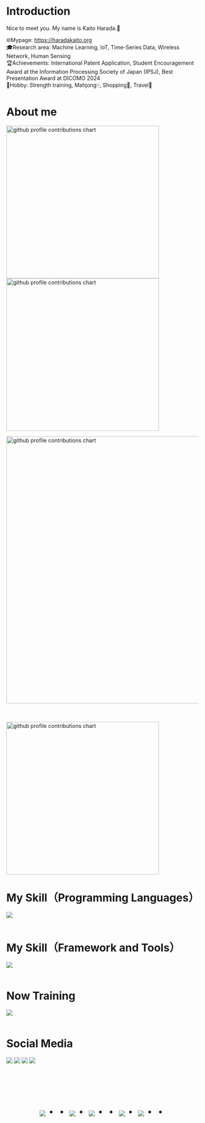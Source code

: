 # Introduction
Nice to meet you. My name is Kaito Harada.👋  

🌐Mypage: https://haradakaito.org  
🎓Research area: Machine Learning, IoT, Time-Series Data, Wireless Network, Human Sensing  
🏆Achievements: International Patent Application, Student Encouragement Award at the Information Processing Society of Japan (IPSJ), Best Presentation Award at DICOMO 2024  
💼Hobby: Strength training, Mahjong🀄, Shopping👜, Travel🚃


# About me
<p align="left">
  <picture>
        <source media="(prefers-color-scheme: dark)"  srcset="output/metrics.base.svg" width="400" />
	<source media="(prefers-color-scheme: light)" srcset="output/metrics.base.svg" width="400" />
	<img alt="github profile contributions chart"    src="https://raw.githubusercontent.com/haradakaito/haradakaito/output-3d-contrib/day.svg" />
  </picture>
  <picture>
   	<source media="(prefers-color-scheme: dark)"  srcset="output/details.svg" width="400" />
	<source media="(prefers-color-scheme: light)" srcset="output/details.svg" width="400" />
	<img alt="github profile contributions chart"    src="https://raw.githubusercontent.com/haradakaito/haradakaito/output-3d-contrib/day.svg" />
  </picture>
</p>

<p align="left" >
	<picture>
	  <source media="(prefers-color-scheme: dark)"  srcset="profile-3d-contrib/profile-night-rainbow.svg" width="700" />
	  <source media="(prefers-color-scheme: light)" srcset="profile-3d-contrib/profile-season-animate.svg" width="700" />
	  <img alt="github profile contributions chart"    src="https://raw.githubusercontent.com/haradakaito/haradakaito/output-3d-contrib/day.svg" />
	</picture>
</p>　

<p align="left">
<picture>
  <source media="(prefers-color-scheme: light)"  srcset="output/metrics.plugin.achievements.compact.svg" width="400" />
  <source media="(prefers-color-scheme: dark)"  srcset="output/metrics.plugin.achievements.compact.svg" width="400" />
 <img alt="github profile contributions chart"    src="https://raw.githubusercontent.com/haradakaito/haradakaito/output-3d-contrib/day.svg" />
</picture>

<!-- ![haradakaito GitHub stats](https://github-readme-stats.vercel.app/api?username=haradakaito&show_icons=true&theme=vue-dark)
[![Top Langs](https://github-readme-stats.vercel.app/api/top-langs/?username=haradakaito&layout=compact&theme=vue-dark)](https://github.com/anuraghazra/github-readme-stats) -->

# My Skill（Programming Languages）
<img src="https://skillicons.dev/icons?i=python,html,css,js,c,java" /> <br /><br />

# My Skill（Framework and Tools）
<img src="https://skillicons.dev/icons?i=aws,vscode,github,anaconda,fastapi,latex" /> <br /><br />

# Now Training
<img src="https://skillicons.dev/icons?i=docker" /> <br /><br />

# Social Media
<p align="left">
<a href="mailto:harada.kaito.20@shizuoka.ac.jp"><img src="https://skillicons.dev/icons?i=gmail" /></a>
<a href="https://www.linkedin.com/in/haradakaito"><img src="https://skillicons.dev/icons?i=linkedin" /></a>
<a href="https://github.com/haradakaito"><img src="https://skillicons.dev/icons?i=github" /></a>
<a href="https://www.instagram.com/dumdum_chanman/"><img src="https://skillicons.dev/icons?i=instagram" /></a>
</p>

<!-- --------------------------------- :) ---------------------------------- -->

<br><br><br>
<div align="center">
    <h1>
        <img src="https://user-images.githubusercontent.com/44926913/175852850-3fb6c715-1856-41ff-8c1f-94ce3b03b458.gif">・・
        <img src="https://user-images.githubusercontent.com/44926913/175853109-f8850656-6704-4a8a-bee6-9aca154d929b.gif">・
        <img src="https://user-images.githubusercontent.com/44926913/175853154-5449d974-975e-44a6-ab84-a86031265e40.gif">・・
        <img src="https://user-images.githubusercontent.com/44926913/175853109-f8850656-6704-4a8a-bee6-9aca154d929b.gif">・
        <img src="https://user-images.githubusercontent.com/44926913/175853154-5449d974-975e-44a6-ab84-a86031265e40.gif">・・
    </h1>
  </div>
<br><br><br>
